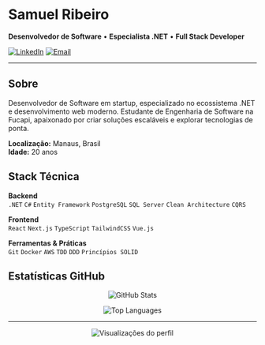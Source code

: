 # Samuel Ribeiro

**Desenvolvedor de Software** • **Especialista .NET** • **Full Stack Developer**

[![LinkedIn](https://img.shields.io/badge/LinkedIn-0A66C2?style=flat&logo=linkedin&logoColor=white)](https://www.linkedin.com/in/samuelzedec/)
[![Email](https://img.shields.io/badge/Email-EA4335?style=flat&logo=gmail&logoColor=white)](mailto:samuel.ribeiro77f@gmail.com)

---

## Sobre

Desenvolvedor de Software em startup, especializado no ecossistema .NET e desenvolvimento web moderno. Estudante de Engenharia de Software na Fucapi, apaixonado por criar soluções escaláveis e explorar tecnologias de ponta.

**Localização:** Manaus, Brasil  
**Idade:** 20 anos  

## Stack Técnica

**Backend**  
`.NET` `C#` `Entity Framework` `PostgreSQL` `SQL Server` `Clean Architecture` `CQRS`

**Frontend**  
`React` `Next.js` `TypeScript` `TailwindCSS` `Vue.js`

**Ferramentas & Práticas**  
`Git` `Docker` `AWS` `TDD` `DDD` `Princípios SOLID`

## Estatísticas GitHub

<div align="center">
 
![GitHub Stats](https://github-readme-stats.vercel.app/api?username=samuelzedec&show_icons=true&theme=minimal&hide_border=true&bg_color=ffffff&title_color=2f3337&text_color=2f3337&icon_color=0366d6)

![Top Languages](https://github-readme-stats.vercel.app/api/top-langs/?username=samuelzedec&layout=compact&theme=minimal&hide_border=true&bg_color=ffffff&title_color=2f3337&text_color=2f3337)

</div>

---

<div align="center">
 <img src="https://komarev.com/ghpvc/?username=samuelzedec&style=flat&color=0366d6" alt="Visualizações do perfil"/>
</div>
